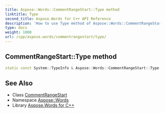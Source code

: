 ```yaml
---
title: Aspose::Words::CommentRangeStart::Type method
linktitle: Type
second_title: Aspose.Words for C++ API Reference
description: 'How to use Type method of Aspose::Words::CommentRangeStart class in C++.'
type: docs
weight: 1000
url: /cpp/aspose.words/commentrangestart/type/
---
```

## CommentRangeStart::Type method




```cpp
static const System::TypeInfo & Aspose::Words::CommentRangeStart::Type()
```

## See Also

* Class [CommentRangeStart](../)
* Namespace [Aspose::Words](../../)
* Library [Aspose.Words for C++](../../../)
